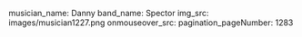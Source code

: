 musician_name: Danny
band_name: Spector
img_src: images/musician1227.png
onmouseover_src: 
pagination_pageNumber: 1283